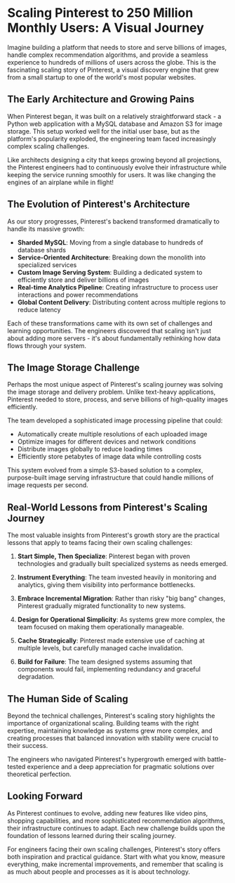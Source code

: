 # Scaling Pinterest to 250 Million Monthly Users: A Visual Journey

Imagine building a platform that needs to store and serve billions of images, handle complex recommendation algorithms, and provide a seamless experience to hundreds of millions of users across the globe. This is the fascinating scaling story of Pinterest, a visual discovery engine that grew from a small startup to one of the world's most popular websites.

## The Early Architecture and Growing Pains

When Pinterest began, it was built on a relatively straightforward stack - a Python web application with a MySQL database and Amazon S3 for image storage. This setup worked well for the initial user base, but as the platform's popularity exploded, the engineering team faced increasingly complex scaling challenges.

Like architects designing a city that keeps growing beyond all projections, the Pinterest engineers had to continuously evolve their infrastructure while keeping the service running smoothly for users. It was like changing the engines of an airplane while in flight!

## The Evolution of Pinterest's Architecture

As our story progresses, Pinterest's backend transformed dramatically to handle its massive growth:

- **Sharded MySQL**: Moving from a single database to hundreds of database shards
- **Service-Oriented Architecture**: Breaking down the monolith into specialized services
- **Custom Image Serving System**: Building a dedicated system to efficiently store and deliver billions of images
- **Real-time Analytics Pipeline**: Creating infrastructure to process user interactions and power recommendations
- **Global Content Delivery**: Distributing content across multiple regions to reduce latency

Each of these transformations came with its own set of challenges and learning opportunities. The engineers discovered that scaling isn't just about adding more servers - it's about fundamentally rethinking how data flows through your system.

## The Image Storage Challenge

Perhaps the most unique aspect of Pinterest's scaling journey was solving the image storage and delivery problem. Unlike text-heavy applications, Pinterest needed to store, process, and serve billions of high-quality images efficiently.

The team developed a sophisticated image processing pipeline that could:
- Automatically create multiple resolutions of each uploaded image
- Optimize images for different devices and network conditions
- Distribute images globally to reduce loading times
- Efficiently store petabytes of image data while controlling costs

This system evolved from a simple S3-based solution to a complex, purpose-built image serving infrastructure that could handle millions of image requests per second.

## Real-World Lessons from Pinterest's Scaling Journey

The most valuable insights from Pinterest's growth story are the practical lessons that apply to teams facing their own scaling challenges:

1. **Start Simple, Then Specialize**: Pinterest began with proven technologies and gradually built specialized systems as needs emerged.

2. **Instrument Everything**: The team invested heavily in monitoring and analytics, giving them visibility into performance bottlenecks.

3. **Embrace Incremental Migration**: Rather than risky "big bang" changes, Pinterest gradually migrated functionality to new systems.

4. **Design for Operational Simplicity**: As systems grew more complex, the team focused on making them operationally manageable.

5. **Cache Strategically**: Pinterest made extensive use of caching at multiple levels, but carefully managed cache invalidation.

6. **Build for Failure**: The team designed systems assuming that components would fail, implementing redundancy and graceful degradation.

## The Human Side of Scaling

Beyond the technical challenges, Pinterest's scaling story highlights the importance of organizational scaling. Building teams with the right expertise, maintaining knowledge as systems grew more complex, and creating processes that balanced innovation with stability were crucial to their success.

The engineers who navigated Pinterest's hypergrowth emerged with battle-tested experience and a deep appreciation for pragmatic solutions over theoretical perfection.

## Looking Forward

As Pinterest continues to evolve, adding new features like video pins, shopping capabilities, and more sophisticated recommendation algorithms, their infrastructure continues to adapt. Each new challenge builds upon the foundation of lessons learned during their scaling journey.

For engineers facing their own scaling challenges, Pinterest's story offers both inspiration and practical guidance. Start with what you know, measure everything, make incremental improvements, and remember that scaling is as much about people and processes as it is about technology.

